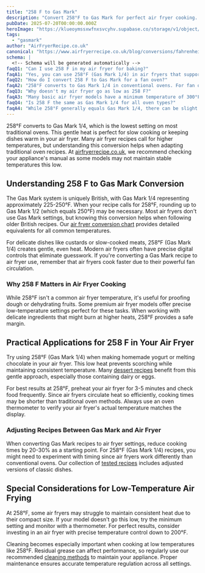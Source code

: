 ```yaml
---
title: "258 F to Gas Mark"
description: "Convert 258°F to Gas Mark for perfect air fryer cooking. Learn the equivalent Gas Mark setting and tips for accurate temperature conversion."
pubDate: 2025-07-20T00:00:00.000Z
heroImage: "https://klueoymssxwfnxsvcyhv.supabase.co/storage/v1/object/public/Shmucket/258-f-to-gas-mark.png"
tags:
  - "gasmark"
author: "AirFryerRecipe.co.uk"
canonical: "https://www.airfryerrecipe.co.uk/blog/conversions/fahrenheit-to-gas-mark/258-f-to-gas-mark"
schema: |
  <!-- Schema will be generated automatically -->
faqQ1: "Can I use 258 F in my air fryer for baking?"
faqA1: "Yes, you can use 258°F (Gas Mark 1/4) in air fryers that support low-temperature settings, ideal for delicate baked goods like cheesecakes or custards. However, most baking benefits from slightly higher temperatures around 300°F for better browning."
faqQ2: "How do I convert 258 F to Gas Mark for a fan oven?"
faqA2: "258°F converts to Gas Mark 1/4 in conventional ovens. For fan ovens, you'd typically reduce the Gas Mark by 1 (so Gas Mark 1/4 becomes about 225°F), but check your oven's manual as fan-assisted cooking changes heat distribution."
faqQ3: "Why doesn't my air fryer go as low as 258 F?"
faqA3: "Many basic air fryer models have a minimum temperature of 300°F as they're designed for crisping rather than low-temperature cooking. Check your manual - some premium models offer precise temperature control down to 200°F for versatility."
faqQ4: "Is 258 F the same as Gas Mark 1/4 for all oven types?"
faqA4: "While 258°F generally equals Gas Mark 1/4, there can be slight variations between oven models. Gas ovens may have more fluctuation at low temperatures compared to electric. Always use an oven thermometer to verify actual temperatures when precision matters."
---
```

<p>258°F converts to Gas Mark 1/4, which is the lowest setting on most traditional ovens. This gentle heat is perfect for slow cooking or keeping dishes warm in your air fryer. Many air fryer recipes call for higher temperatures, but understanding this conversion helps when adapting traditional oven recipes. At <a href=https://www.airfryerrecipe.co.uk>airfryerrecipe.co.uk</a>, we recommend checking your appliance's manual as some models may not maintain stable temperatures this low.</p>

<h2>Understanding 258 F to Gas Mark Conversion</h2>
<p>The Gas Mark system is uniquely British, with Gas Mark 1/4 representing approximately 225-250°F. When your recipe calls for 258°F, rounding up to Gas Mark 1/2 (which equals 250°F) may be necessary. Most air fryers don't use Gas Mark settings, but knowing this conversion helps when following older British recipes. Our <a href=https://www.airfryerrecipe.co.uk/air-fryer-conversion-chart>air fryer conversion chart</a> provides detailed equivalents for all common temperatures.</p>
<p>For delicate dishes like custards or slow-cooked meats, 258°F (Gas Mark 1/4) creates gentle, even heat. Modern air fryers often have precise digital controls that eliminate guesswork. If you're converting a Gas Mark recipe to air fryer use, remember that air fryers cook faster due to their powerful fan circulation.</p>

<h3>Why 258 F Matters in Air Fryer Cooking</h3>
<p>While 258°F isn't a common air fryer temperature, it's useful for proofing dough or dehydrating fruits. Some premium air fryer models offer precise low-temperature settings perfect for these tasks. When working with delicate ingredients that might burn at higher heats, 258°F provides a safe margin.</p>

<h2>Practical Applications for 258 F in Your Air Fryer</h2>
<p>Try using 258°F (Gas Mark 1/4) when making homemade yogurt or melting chocolate in your air fryer. This low heat prevents scorching while maintaining consistent temperature. Many <a href=https://www.airfryerrecipe.co.uk/recipe-category/dessert>dessert recipes</a> benefit from this gentle approach, especially those containing dairy or eggs.</p>
<p>For best results at 258°F, preheat your air fryer for 3-5 minutes and check food frequently. Since air fryers circulate heat so efficiently, cooking times may be shorter than traditional oven methods. Always use an oven thermometer to verify your air fryer's actual temperature matches the display.</p>

<h3>Adjusting Recipes Between Gas Mark and Air Fryer</h3>
<p>When converting Gas Mark recipes to air fryer settings, reduce cooking times by 20-30% as a starting point. For 258°F (Gas Mark 1/4) recipes, you might need to experiment with timing since air fryers work differently than conventional ovens. Our collection of <a href=https://www.airfryerrecipe.co.uk/recipes>tested recipes</a> includes adjusted versions of classic dishes.</p>

<h2>Special Considerations for Low-Temperature Air Frying</h2>
<p>At 258°F, some air fryers may struggle to maintain consistent heat due to their compact size. If your model doesn't go this low, try the minimum setting and monitor with a thermometer. For perfect results, consider investing in an air fryer with precise temperature control down to 200°F.</p>
<p>Cleaning becomes especially important when cooking at low temperatures like 258°F. Residual grease can affect performance, so regularly use our recommended <a href=https://www.airfryerrecipe.co.uk/air-fryer-cleaner>cleaning methods</a> to maintain your appliance. Proper maintenance ensures accurate temperature regulation across all settings.</p>
